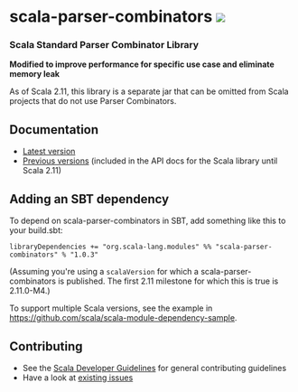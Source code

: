 scala-parser-combinators [<img src="https://api.travis-ci.org/scala/scala-parser-combinators.png"/>](https://travis-ci.org/scala/scala-parser-combinators)
========================

### Scala Standard Parser Combinator Library


__Modified to improve performance for specific use case and eliminate memory leak__

As of Scala 2.11, this library is a separate jar that can be omitted from Scala projects that do not use Parser Combinators.

## Documentation

 * [Latest version](http://www.scala-lang.org/files/archive/api/2.11.2/scala-parser-combinators/)
 * [Previous versions](http://scala-lang.org/documentation/api.html) (included in the API docs for the Scala library until Scala 2.11)

## Adding an SBT dependency
To depend on scala-parser-combinators in SBT, add something like this to your build.sbt:

```
libraryDependencies += "org.scala-lang.modules" %% "scala-parser-combinators" % "1.0.3"
```

(Assuming you're using a `scalaVersion` for which a scala-parser-combinators is published. The first 2.11 milestone for which this is true is 2.11.0-M4.)

To support multiple Scala versions, see the example in https://github.com/scala/scala-module-dependency-sample.

## Contributing

 * See the [Scala Developer Guidelines](https://github.com/scala/scala/blob/2.12.x/CONTRIBUTING.md) for general contributing guidelines
 * Have a look at [existing issues](https://issues.scala-lang.org/issues/?filter=12606)
